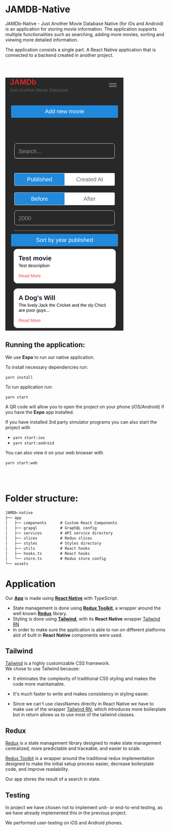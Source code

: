 # JAMDB-Native

JAMDb-Native - Just Another Movie Database Native (for iOs and Android) is an application for storing movie information. The application supports multiple functionalities such as searching, adding more movies, sorting and viewing more detailed information.

The application consists a single part. A React Native application that is connected to a backend created in another project.

<br />
<br />

![image](JAMDb-iOS.png)

## Running the application:

We use **Expo** to run our native application.

To install necessary dependencies run:

`yarn install`

To run application run:

`yarn start`

A QR code will allow you to open the project on your phone (iOS/Android) if you have the **Expo** app installed.

If you have installed 3rd party simulator programs you can also start the project with

-   `yarn start:ios`
-   `yarn start:android`

You can also view it on your web browser with

`yarn start:web`

<br />
<br />

# Folder structure:

    JAMDb-native
    ├── app
    │   ├── components      # Custom React Components
    │   ├── grapql          # GraphQL config
    │   ├── services        # API service directory
    │   ├── slices          # Redux slices
    │   ├── styles          # Styles directory
    │   ├── utils           # React hooks
    │   ├── hooks.ts        # React hooks
    │   └── store.ts        # Redux store config
    └── assets

# Application

Our [**App**](app/) is made using [**React Native**](https://reactnative.dev/) with TypeScript.

-   State management is done using [**Redux Toolkit**](https://redux-toolkit.js.org/), a wrapper around the well known [**Redux**](https://redux.js.org/) library.
-   Styling is done using [**Tailwind**](https://tailwindcss.com/), with its **React Native** wrapper [Tailwind RN](https://github.com/vadimdemedes/tailwind-rn)
-   In order to make sure the application is able to run on different platforms alot of built in **React Native** components were used.

## Tailwind

[Tailwind](https://tailwindcss.com/) is a highly customizable CSS framework. \
We chose to use Tailwind because:

-   It eliminates the complexity of traditional CSS styling and makes the code more maintainable.
-   It's much faster to write and makes consistency in styling easier.

-   Since we can't use classNames direclty in React Native we have to make use of the wrapper [Tailwind RN](https://github.com/vadimdemedes/tailwind-rn), which introduces more boilerplate but in return allows us to use most of the tailwind classes.

## Redux

[Redux](https://redux.js.org/) is a state management library designed to make state management centralized, more predictable and traceable, and easier to scale.

[Redux Toolkit](https://redux-toolkit.js.org/) is a wrapper around the traditional redux implementation designed to make the initial setup process easier, decrease boilerplate code, and improve readability.

Our app stores the result of a search in state.


## Testing

In project we have chosen not to implement unit- or end-to-end testing, as we have already implemented this in the previous project. 

We performed user-testing on iOS and Android phones.


